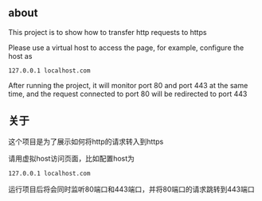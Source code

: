about
-----------------------------

This project is to show how to transfer http requests to https

Please use a virtual host to access the page, for example, configure the host as

```text
127.0.0.1 localhost.com

```
After running the project, it will monitor port 80 and port 443 at the same time, and the request connected to port 80 will be redirected to port 443

关于
-----------------------------

这个项目是为了展示如何将http的请求转入到https

请用虚拟host访问页面，比如配置host为

```text
127.0.0.1 localhost.com

```
运行项目后将会同时监听80端口和443端口，并将80端口的请求跳转到443端口
